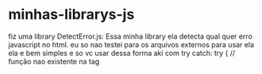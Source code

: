 # minhas-librarys-js
fiz uma library DetectError.js:
Essa minha library ela detecta qual quer erro javascript no html.
eu so nao testei para os arquivos externos <script src="seuarquivo.js"></script>
para usar ela ela e bem simples e so vc usar dessa forma aki com try catch:
try {
    // função nao existente na tag <script>
    nonExistentFunction();
} catch (error) {
    DetectError.log({type: "Runtime Error",message: error.message,stack: error.stack,url: "N/A",line: "N/A",column: "N/A",});
}
